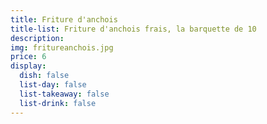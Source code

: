 ```yaml
---
title: Friture d'anchois
title-list: Friture d'anchois frais, la barquette de 10
description: 
img: fritureanchois.jpg
price: 6
display:
  dish: false
  list-day: false
  list-takeaway: false
  list-drink: false
---
```

